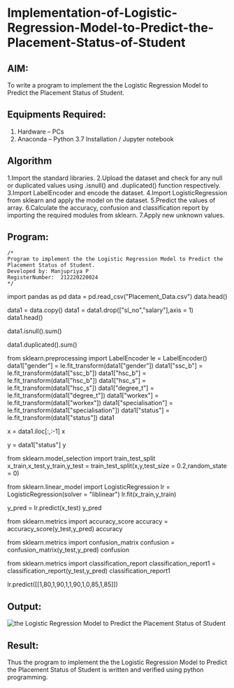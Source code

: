 # Implementation-of-Logistic-Regression-Model-to-Predict-the-Placement-Status-of-Student

## AIM:
To write a program to implement the the Logistic Regression Model to Predict the Placement Status of Student.

## Equipments Required:
1. Hardware – PCs
2. Anaconda – Python 3.7 Installation / Jupyter notebook

## Algorithm
1.Import the standard libraries.
2.Upload the dataset and check for any null or duplicated values using .isnull() and .duplicated() function respectively.
3.Import LabelEncoder and encode the dataset.
4.Import LogisticRegression from sklearn and apply the model on the dataset.
5.Predict the values of array.
6.Calculate the accuracy, confusion and classification report by importing the required modules from sklearn.
7.Apply new unknown values. 

## Program:
```
/*
Program to implement the the Logistic Regression Model to Predict the Placement Status of Student.
Developed by: Manjupriya P
RegisterNumber:  212220220024
*/
```
import pandas as pd data = pd.read_csv("Placement_Data.csv") data.head()

data1 = data.copy() data1 = data1.drop(["sl_no","salary"],axis = 1) data1.head()

data1.isnull().sum()

data1.duplicated().sum()

from sklearn.preprocessing import LabelEncoder le = LabelEncoder() data1["gender"] = le.fit_transform(data1["gender"]) data1["ssc_b"] = le.fit_transform(data1["ssc_b"]) data1["hsc_b"] = le.fit_transform(data1["hsc_b"]) data1["hsc_s"] = le.fit_transform(data1["hsc_s"]) data1["degree_t"] = le.fit_transform(data1["degree_t"]) data1["workex"] = le.fit_transform(data1["workex"]) data1["specialisation"] = le.fit_transform(data1["specialisation"]) data1["status"] = le.fit_transform(data1["status"]) data1

x = data1.iloc[:,:-1] x

y = data1["status"] y

from sklearn.model_selection import train_test_split x_train,x_test,y_train,y_test = train_test_split(x,y,test_size = 0.2,random_state = 0)

from sklearn.linear_model import LogisticRegression lr = LogisticRegression(solver = "liblinear") lr.fit(x_train,y_train)

y_pred = lr.predict(x_test) y_pred

from sklearn.metrics import accuracy_score accuracy = accuracy_score(y_test,y_pred) accuracy

from sklearn.metrics import confusion_matrix confusion = confusion_matrix(y_test,y_pred) confusion

from sklearn.metrics import classification_report classification_report1 = classification_report(y_test,y_pred) classification_report1

lr.predict([[1,80,1,90,1,1,90,1,0,85,1,85]])

## Output:
![the Logistic Regression Model to Predict the Placement Status of Student](sam.png)


## Result:
Thus the program to implement the the Logistic Regression Model to Predict the Placement Status of Student is written and verified using python programming.
